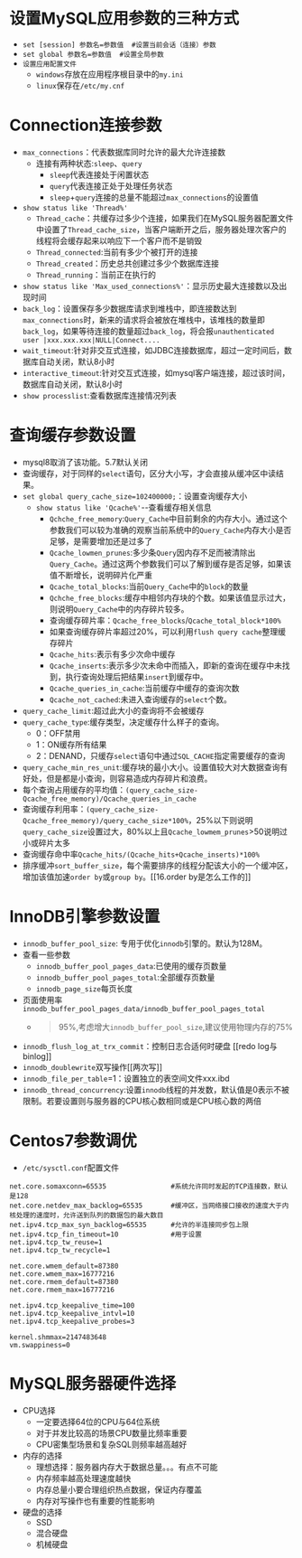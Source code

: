 # 设置MySQL应用参数的三种方式
- `set [session] 参数名=参数值  #设置当前会话（连接）参数`
- `set global 参数名=参数值  #设置全局参数`
- `设置应用配置文件`
	- `windows`存放在应用程序根目录中的`my.ini`
	- `linux`保存在`/etc/my.cnf`

# Connection连接参数
- `max_connections`：代表数据库同时允许的最大允许连接数
	- 连接有两种状态:`sleep`、`query`
		- `sleep`代表连接处于闲置状态
		- `query`代表连接正处于处理任务状态
		- `sleep`+`query`连接的总量不能超过`max_connections`的设置值
- `show status like 'Thread%'`
	- `Thread_cache`：共缓存过多少个连接，如果我们在MySQL服务器配置文件中设置了`Thread_cache_size`，当客户端断开之后，服务器处理次客户的线程将会缓存起来以响应下一个客户而不是销毁
	- `Thread_connected`:当前有多少个被打开的连接
	- `Thread_created`：历史总共创建过多少个数据库连接
	- `Thread_running`：当前正在执行的
- `show status like 'Max_used_connections%'`：显示历史最大连接数以及出现时间
- `back_log`：设置保存多少数据库请求到堆栈中，即连接数达到`max_connections`时，新来的请求将会被放在堆栈中，该堆栈的数量即`back_log`，如果等待连接的数量超过`back_log`，将会报`unauthenticated user |xxx.xxx.xxx|NULL|Connect....`
- `wait_timeout`:针对非交互式连接，如JDBC连接数据库，超过一定时间后，数据库自动关闭，默认8小时
- `interactive_timeout`:针对交互式连接，如mysql客户端连接，超过该时间，数据库自动关闭，默认8小时
- `show processlist`:查看数据库连接情况列表

# 查询缓存参数设置
- mysql8取消了该功能。5.7默认关闭
- 查询缓存，对于同样的`select`语句，区分大小写，才会直接从缓冲区中读结果。
- `set global query_cache_size=102400000;`：设置查询缓存大小
	- `show status like 'Qcache%'`--查看缓存相关信息
		- `Qchche_free_memory`:`Query_Cache`中目前剩余的内存大小。通过这个参数我们可以较为准确的观察当前系统中的`Query_Cache`内存大小是否足够，是需要增加还是过多了
		- `Qcache_lowmen_prunes`:多少条`Query`因内存不足而被清除出`Query_Cache`。通过这两个参数我们可以了解到缓存是否足够，如果该值不断增长，说明碎片化严重
		- `Qcache_total_blocks`:当前`Query_Cache`中的`block`的数量
		- `Qchche_free_blocks`:缓存中相邻内存块的个数。如果该值显示过大，则说明`Query_Cache`中的内存碎片较多。
		- 查询缓存碎片率：`Qcache_free_blocks`/`Qcache_total_block*100%`
		- 如果查询缓存碎片率超过20%，可以利用`flush query cache`整理缓存碎片
		- `Qcache_hits`:表示有多少次命中缓存
		- `Qcache_inserts`:表示多少次未命中而插入，即新的查询在缓存中未找到，执行查询处理后把结果`insert`到缓存中。
		- `Qcache_queries_in_cache`:当前缓存中缓存的查询次数
		- `Qcache_not_cached`:未进入查询缓存的`select`个数。
- `query_cache_limit`:超过此大小的查询将不会被缓存
- `query_cache_type`:缓存类型，决定缓存什么样子的查询。
	- 0：OFF禁用
	- 1：ON缓存所有结果
	- 2：DENAND，只缓存`select`语句中通过`SQL_CACHE`指定需要缓存的查询
- `query_cache_min_res_unit`:缓存块的最小大小。设置值较大对大数据查询有好处，但是都是小查询，则容易造成内存碎片和浪费。
- 每个查询占用缓存的平均值：`(query_cache_size-Qcache_free_memory)/Qcache_queries_in_cache`
- 查询缓存利用率：`(query_cache_size-Qcache_free_memory)/query_cache_size*100%`，25%以下则说明`query_cache_size`设置过大，80%以上且`Qcache_lowmem_prunes`>50说明过小或碎片太多
- 查询缓存命中率`Qcache_hits/(Qcache_hits+Qcache_inserts)*100%`
- 排序缓冲`sort_buffer_size`，每个需要排序的线程分配该大小的一个缓冲区，增加该值加速`order by`或`group by`。[[16.order by是怎么工作的]]

# InnoDB引擎参数设置
- `innodb_buffer_pool_size`: 专用于优化`innodb`引擎的。默认为128M。
- 查看一些参数
	- `innodb_buffer_pool_pages_data`:已使用的缓存页数量
	- `innodb_buffer_pool_pages_total`:全部缓存页数量
	- `innodb_page_size`每页长度
- 页面使用率`innodb_buffer_pool_pages_data/innodb_buffer_pool_pages_total`
	- >95%,考虑增大`innodb_buffer_pool_size`,建议使用物理内存的75%
- `innodb_flush_log_at_trx_commit`：控制日志合适何时硬盘 [[redo log与binlog]]
- `innodb_doublewrite`双写操作[[两次写]]
- `innodb_file_per_table`=1：设置独立的表空间文件xxx.ibd
- `innodb_thread_concurrency`:设置`innodb`线程的并发数，默认值是0表示不被限制。若要设置则与服务器的CPU核心数相同或是CPU核心数的两倍

# Centos7参数调优
- `/etc/sysctl.conf`配置文件
```
net.core.somaxconn=65535                #系统允许同时发起的TCP连接数，默认是128
net.core.netdev_max_backlog=65535       #缓冲区，当网络接口接收的速度大于内核处理的速度时，允许送到队列的数据包的最大数目
net.ipv4.tcp_max_syn_backlog=65535      #允许的半连接同步包上限
net.ipv4.tcp_fin_timeout=10             #用于设置
net.ipv4.tcp_tw_reuse=1
net.ipv4.tcp_tw_recycle=1

net.core.wmem_default=87380
net.core.wmem_max=16777216
net.core.rmem_default=87380
net.core.rmem_max=16777216

net.ipv4.tcp_keepalive_time=100
net.ipv4.tcp_keepalive_intvl=10
net.ipv4.tcp_keepalive_probes=3

kernel.shmmax=2147483648
vm.swappiness=0
```

# MySQL服务器硬件选择
- CPU选择
	- 一定要选择64位的CPU与64位系统
	- 对于并发比较高的场景CPU数量比频率重要
	- CPU密集型场景和复杂SQL则频率越高越好
- 内存的选择
	- 理想选择：服务器内存大于数据总量。。。有点不可能
	- 内存频率越高处理速度越快
	- 内存总量小要合理组织热点数据，保证内存覆盖
	- 内存对写操作也有重要的性能影响
- 硬盘的选择
	- SSD
	- 混合硬盘
	- 机械硬盘

